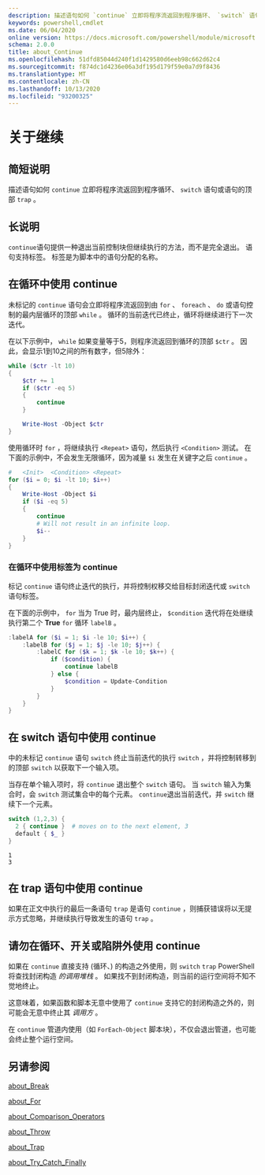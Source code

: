 ```yaml
---
description: 描述语句如何 `continue` 立即将程序流返回到程序循环、 `switch` 语句或语句的顶部 `trap` 。
keywords: powershell,cmdlet
ms.date: 06/04/2020
online version: https://docs.microsoft.com/powershell/module/microsoft.powershell.core/about/about_continue?view=powershell-5.1&WT.mc_id=ps-gethelp
schema: 2.0.0
title: about_Continue
ms.openlocfilehash: 51dfd85044d240f1d1429580d6eeb98c662d62c4
ms.sourcegitcommit: f874dc1d4236e06a3df195d179f59e0a7d9f8436
ms.translationtype: MT
ms.contentlocale: zh-CN
ms.lasthandoff: 10/13/2020
ms.locfileid: "93200325"
---
```

# <a name="about-continue"></a>关于继续

## <a name="short-description"></a>简短说明

描述语句如何 `continue` 立即将程序流返回到程序循环、 `switch` 语句或语句的顶部 `trap` 。

## <a name="long-description"></a>长说明

`continue`语句提供一种退出当前控制块但继续执行的方法，而不是完全退出。 语句支持标签。
标签是为脚本中的语句分配的名称。

## <a name="using-continue-in-loops"></a>在循环中使用 continue

未标记的 `continue` 语句会立即将程序流返回到由 `for` 、 `foreach` 、 `do` 或语句控制的最内层循环的顶部 `while` 。 循环的当前迭代已终止，循环将继续进行下一次迭代。

在以下示例中， `while` 如果变量等于5，则程序流返回到循环的顶部 `$ctr` 。 因此，会显示1到10之间的所有数字，但5除外：

```powershell
while ($ctr -lt 10)
{
    $ctr += 1
    if ($ctr -eq 5)
    {
        continue
    }

    Write-Host -Object $ctr
}
```

使用循环时 `for` ，将继续执行 `<Repeat>` 语句，然后执行 `<Condition>` 测试。 在下面的示例中，不会发生无限循环，因为减量 `$i` 发生在关键字之后 `continue` 。

```powershell
#   <Init>  <Condition> <Repeat>
for ($i = 0; $i -lt 10; $i++)
{
    Write-Host -Object $i
    if ($i -eq 5)
    {
        continue
        # Will not result in an infinite loop.
        $i--
    }
}
```

### <a name="using-a-labeled-continue-in-a-loop"></a>在循环中使用标签为 continue

标记 `continue` 语句终止迭代的执行，并将控制权移交给目标封闭迭代或 `switch` 语句标签。

在下面的示例中， `for` 当为 True 时，最内层终止， `$condition` 迭代将在处继续执行第二个 **True** `for` 循环 `labelB` 。

```powershell
:labelA for ($i = 1; $i -le 10; $i++) {
    :labelB for ($j = 1; $j -le 10; $j++) {
        :labelC for ($k = 1; $k -le 10; $k++) {
            if ($condition) {
                continue labelB
            } else {
                $condition = Update-Condition
            }
        }
    }
}
```

## <a name="using-continue-in-a-switch-statement"></a>在 switch 语句中使用 continue

中的未标记 `continue` 语句 `switch` 终止当前迭代的执行 `switch` ，并将控制转移到的顶部 `switch` 以获取下一个输入项。

当存在单个输入项时，将 `continue` 退出整个 `switch` 语句。
当 `switch` 输入为集合时，会 `switch` 测试集合中的每个元素。 `continue`退出当前迭代，并 `switch` 继续下一个元素。

```powershell
switch (1,2,3) {
  2 { continue }  # moves on to the next element, 3
  default { $_ }
}
```

```Output
1
3
```

## <a name="using-continue-in-a-trap-statement"></a>在 trap 语句中使用 continue

如果在正文中执行的最后一条语句 `trap` 是语句 `continue` ，则捕获错误将以无提示方式忽略，并继续执行导致发生的语句 `trap` 。

## <a name="do-not-use-continue-outside-of-a-loop-switch-or-trap"></a>请勿在循环、开关或陷阱外使用 continue

如果在 `continue` 直接支持 (循环、) 的构造之外使用，则 `switch` `trap` PowerShell 将查找封闭构造 _的调用堆栈_ 。 如果找不到封闭构造，则当前的运行空间将不知不觉地终止。

这意味着，如果函数和脚本无意中使用了 `continue` 支持它的封闭构造之外的，则可能会无意中终止其 _调用方_ 。

在 `continue` 管道内使用（如 `ForEach-Object` 脚本块），不仅会退出管道，也可能会终止整个运行空间。

## <a name="see-also"></a>另请参阅

[about_Break](about_Break.md)

[about_For](about_For.md)

[about_Comparison_Operators](about_Comparison_Operators.md)

[about_Throw](about_Throw.md)

[about_Trap](about_Trap.md)

[about_Try_Catch_Finally](about_Try_Catch_Finally.md)
